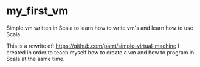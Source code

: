 # my_first_vm
Simple vm written in Scala to learn how to write vm's and learn how to use Scala.

This is a rewrite of: https://github.com/parrt/simple-virtual-machine I created
in order to teach myself how to create a vm and how to program in Scala at the same time.
